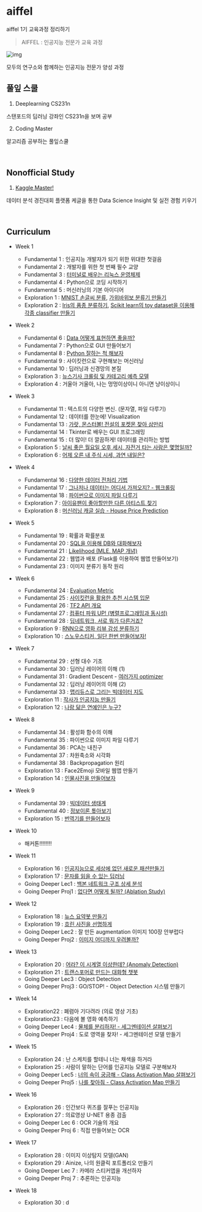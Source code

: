 # aiffel
aiffel 1기 교육과정 정리하기

> AIFFEL : 인공지능 전문가 교육 과정

![img](asset/aiffel.png)


모두의 연구소와 함께하는 인공지능 전문가 양성 과정




## 풀잎 스쿨

1. Deeplearning CS231n

스탠포드의 딥러닝 강좌인 CS231n을 보며 공부

2. Coding Master

알고리즘 공부하는 풀잎스쿨

<br/>


## Nonofficial Study

1. [Kaggle Master!](./kaggle_study/README.md)

데이터 분석 경진대회 플랫폼 케글을 통한 Data Science Insight 및 실전 경험 키우기



<br/>


## Curriculum 

- Week 1
    - Fundamental 1 : 인공지능 개발자가 되기 위한 위대한 첫걸음
    - Fundamental 2 : 개발자를 위한 첫 번째 필수 교양
    - Fundamental 3 : [터미널로 배우는 리눅스 운영체제](./Week1/Fundamental34.md)
    - Fundamental 4 : Python으로 코딩 시작하기
    - Fundamental 5 : 머신러닝의 기본 아이디어
    - Exploration 1 : [MNIST 손글씨 분류](./Week1/Mnist-practice.ipynb), [가위바위보 분류기 만들기](./Week1/Rock-Scissor-Paper.ipynb)
    - Exploration 2 : [Iris의 품종 분류하기](./Week1/Iris-classifier.ipynb), [Scikit learn의 toy dataset을 이용해 각종 classifier 만들기](./Week1/sklearn-toy-dataset-classifier.ipynb)

- Week 2
    - Fundamental 6 : [Data 어떻게 표현하면 좋을까?](./Week2/fundamental6.md)
    - Fundamental 7 : Python으로 GUI 만들어보기
    - Fundamental 8 : [Python 잘하는 척 해보자](./Week2/fundamental8.md)
    - Fundamental 9 : 사이킷런으로 구현해보는 머신러닝
    - Fundamental 10 : 딥러닝과 신경망의 본질
    - Exploration 3 : [뉴스기사 크롤링 및 카테고리 예측 모델](./Week2/Exploration3-NewsCrawling.ipynb)
    - Exploration 4 : 거울아 거울아, 나는 멍멍이상이니 아니면 냥이상이니

- Week 3
    - Fundamental 11 : 텍스트의 다양한 변신. (문자열, 파일 다루기)
    - Fundamental 12 : 데이터를 한눈에! Visualization
    - Fundamental 13 : [가랏, 몬스터볼! 전설의 포켓몬 찾아 삼만리](./Week3/Fundamental13-Pokemon.ipynb)
    - Fundamental 14 : Tkinter로 배우는 GUI 프로그래밍
    - Fundamental 15 : 더 많이! 더 깔끔하게! 데이터를 관리하는 방법
    - Exploration 5 : [날씨 좋은 월요일 오후 세시, 자전거 타는 사람은 몇명일까?](./Week3/Exploration5(4)-bike-regression.ipynb)
    - Exploration 6 : [어제 오른 내 주식 시세, 과연 내일은?](./Week3/Exploration6(1).ipynb)

- Week 4
    - Fundamental 16 : [다양한 데이터 전처리 기법](./Week4/Fundamental16.ipynb)
    - Fundamental 17 : [그나저나 데이터는 어디서 가져오지? - 웹크롤링](./Week4/Fundamental17.ipynb)
    - Fundamental 18 : [파이썬으로 이미지 파일 다루기](./Week4/Fundamental18.ipynb)
    - Exploration 7 : [아이유팬이 좋아할만한 다른 아티스트 찾기](./Week4/Exploration7\(1\).ipynb)
    - Exploration 8 : [머신러닝 캐글 실습 - House Price Prediction](./Week4/Exploration8\(1\).ipynb)

- Week 5
    - Fundamental 19 : 확률과 확률분포
    - Fundamental 20 : [SQL을 이용해 DB와 대화해보자](./Week5/Fundamental20.ipynb)
    - Fundamental 21 : [Likelihood (MLE. MAP 개념)](./Week5/Fundamental21.ipynb)
    - Fundamental 22 : 웹앱과 배포 (Flask를 이용하여 웹앱 만들어보기)
    - Fundamental 23 : 이미지 분류기 동작 원리

- Week 6
    - Fundamental 24 : [Evaluation Metric](./Week6/Fundamental24.ipynb)
    - Fundamental 25 : [사이킷런을 활용한 추천 시스템 입문](./Week6/Fundamental25.ipynb)
    - Fundamental 26 : [TF2 API 개요](./Week6/Fundamental26.ipynb)
    - Fundamental 27 : [컴퓨터 파워 UP! (병렬프로그래밍과 동시성)](./Week6/Fundamental27.ipynb)
    - Fundamental 28 : [딥네트워크, 서로 뭐가 다른거죠?](./Week6/Fundamental28.ipynb)
    - Exploration 9 : [RNN으로 영화 리뷰 감성 분류하기](./Week6/Exploration9\(1\).ipynb)
    - Exploration 10 : [스노우스티커, 일단 한번 만들어보자!](./Week6/Exploration10\(1\).ipynb)

- Week 7
    - Fundamental 29 : 선형 대수 기초
    - Fundamental 30 : 딥러닝 레이어의 이해 (1)
    - Fundamental 31 : Gradient Descent - [여러가지 optimizer](./Week7/Fundamental31.md)
    - Fundamental 32 : 딥러닝 레이어의 이해 (2)
    - Fundamental 33 : [맵리듀스로 그리는 빅데이터 지도](./Week7/Fundamental33.ipynb)
    - Exploration 11 : [작사가 인공지능 만들기](./Week7/Exploration11\(1\).ipynb)
    - Exploration 12 : [나랑 닮은 연예인은 누구?](./Week7/Exploration12\(2\).ipynb)

- Week 8
    - Fundamental 34 : 활성화 함수의 이해
    - Fundamental 35 : 파이썬으로 이미지 파일 다루기
    - Fundamental 36 : PCA는 내친구
    - Fundamental 37 : 차원축소와 시각화
    - Fundamental 38 : Backpropagation 원리
    - Exploration 13 : Face2Emoji 모바일 웹앱 만들기
    - Exploration 14 : [인물사진을 만들어보자](./Week8/Exploration14\(1\).ipynb)

- Week 9
    - Fundamental 39 : [빅데이터 생태계](./Week8/Fundamental39\(4\).ipynb)
    - Fundamental 40 : [정보이론 톺아보기](./Week9/Fundamental40.ipynb)
    - Exploration 15 : [번역기를 만들어보자](./Week9/Exploration15\(1\).ipynb)

- Week 10
    - 해커톤!!!!!!!!

- Week 11
    - Exploration 16 : [인공지능으로 세상에 없던 새로운 패션만들기](./Week10/Exploration16\(2\).ipynb)
    - Exploration 17 : [문자를 읽을 수 있는 딥러닝](./Week10/Exploration17\(1\).ipynb)
    - Going Deeper Lec1 : [백본 네트워크 구조 상세 분석](./Week10/GoingDeeper1Lec.md)
    - Going Deeper Proj1 : [없다면 어떻게 될까? (Ablation Study)](./Week10/GoingDeeper1proj.ipynb)

- Week 12
    - Exploration 18 : [뉴스 요약봇 만들기](./Week11/Exploration18\(1\).ipynb)
    - Exploration 19 : [흐린 사진을 선명하게](./Week11/Exploration19\(1\).ipynb)
    - Going Deeper Lec2 : 잘 만든 augmentation 이미지 100장 안부럽다
    - Going Deeper Proj2 : [이미지 어디까지 우려볼까?](./Week11/GoingDeeper2proj\(1\).ipynb)

- Week 13
    - Exploration 20 : [어라? 이 시계열 이상한데? (Anomaly Detection)](./Week12/Exploration20\(2\).ipynb)
    - Exploration 21 : [트랜스포머로 만드는 대화형 챗봇](./Week12/Exploration21\(2\).ipynb)
    - Going Deeper Lec3 : Object Detection
    - Going Deeper Proj3 : GO/STOP! - Object Detection 시스템 만들기

- Week 14
    - Exploration22 : 폐렴아 기다려라 (의료 영상 기초)
    - Exploration23 : 다음에 볼 영화 예측하기
    - Going Deeper Lec4 : [물체를 분리하자! - 세그멘테이션 살펴보기](./Week13/GoingDeeper4Lec.md)
    - Going Deeper Proj4 : 도로 영역을 찾자! - 세그멘테이션 모델 만들기

- Week 15
    - Exploration 24 : 난 스케치를 할테니 너는 채색을 하거라
    - Exploration 25 : 사람이 말하는 단어를 인공지능 모델로 구분해보자
    - Going Deeper Lec5 : [너의 속이 궁금해 - Class Activation Map 살펴보기](./Week15/GoingDeeper5Lec.md)
    - Going Deeper Proj5 : [나를 찾아줘 - Class Activation Map 만들기](./Week15/GoingDeeper5proj\(2\).ipynb)

- Week 16
    - Exploration 26 : 인간보다 퀴즈를 잘푸는 인공지능
    - Exploration 27 : 의료영상 U-NET 용종 검출
    - Going Deeper Lec 6 : OCR 기술의 개요
    - Going Deeper Proj 6 : 직접 만들어보는 OCR

- Week 17
    - Exploration 28 : 이미지 이상탐지 모델(GAN)
    - Exploration 29 : Ainize, 나의 원클릭 포트폴리오 만들기
    - Going Deeper Lec 7 : 카메라 스티커앱을 개선하자
    - Going Deeper Proj 7 : 추론하는 인공지능

- Week 18
    - Exploration 30 : d